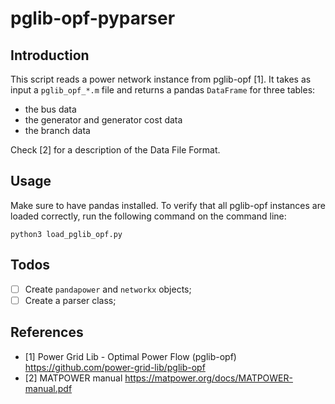 # pglib-opf-pyparser
## Introduction
This script reads a power network instance from pglib-opf [1]. It takes
as input a `pglib_opf_*.m` file and returns a pandas `DataFrame` for three tables:
- the bus data
- the generator and generator cost data
- the branch data

Check [2] for a description of the Data File Format.

## Usage
Make sure to have pandas installed. To verify that all pglib-opf instances are loaded correctly, run the following command on the command line:
```
python3 load_pglib_opf.py
```

## Todos
- [ ] Create `pandapower` and `networkx` objects;
- [ ] Create a parser class;

## References
- [1] Power Grid Lib - Optimal Power Flow (pglib-opf) https://github.com/power-grid-lib/pglib-opf
- [2] MATPOWER manual https://matpower.org/docs/MATPOWER-manual.pdf
